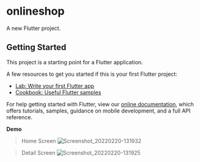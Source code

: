 # onlineshop

A new Flutter project.

## Getting Started

This project is a starting point for a Flutter application.

A few resources to get you started if this is your first Flutter project:

- [Lab: Write your first Flutter app](https://flutter.dev/docs/get-started/codelab)
- [Cookbook: Useful Flutter samples](https://flutter.dev/docs/cookbook)

For help getting started with Flutter, view our
[online documentation](https://flutter.dev/docs), which offers tutorials,
samples, guidance on mobile development, and a full API reference.

**Demo**

> Home Screen
![Screenshot_20220220-131932](https://user-images.githubusercontent.com/63441861/154831224-29e3acca-1ca0-47b9-ba69-88541065b696.jpg)

> Detail Screen
![Screenshot_20220220-131925](https://user-images.githubusercontent.com/63441861/154831284-56229b19-aaae-4065-8937-5b6d1aa8fe1c.jpg)
